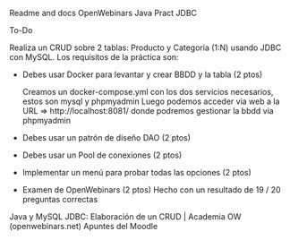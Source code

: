 Readme and docs OpenWebinars Java Pract JDBC

To-Do

Realiza un CRUD sobre 2 tablas: Producto y Categoría (1:N) usando JDBC con MySQL. Los requisitos de la práctica son:

- Debes usar Docker para levantar y crear BBDD y la tabla (2 ptos)
  
  Creamos un docker-compose.yml con los dos servicios necesarios, estos son mysql y phpmyadmin
  Luego podemos acceder via web a la URL => http://localhost:8081/ donde podremos gestionar la bbdd via phpmyadmin

- Debes usar un patrón de diseño DAO (2 ptos)

- Debes usar un Pool de conexiones (2 ptos)

- Implementar un menú para probar todas las opciones (2 ptos)

- Examen de OpenWebinars (2 ptos)
  Hecho con un resultado de 19 / 20 preguntas correctas
  
Java y MySQL JDBC: Elaboración de un CRUD | Academia OW (openwebinars.net)
Apuntes del Moodle

